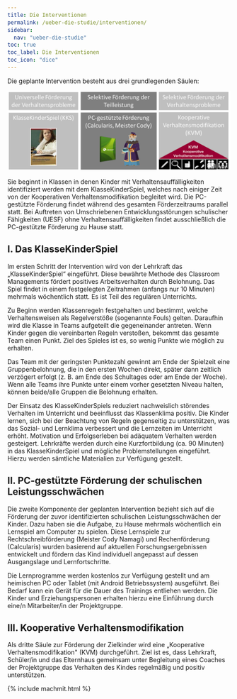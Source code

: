 ```yaml
---
title: Die Interventionen
permalink: /ueber-die-studie/interventionen/
sidebar:
  nav: "ueber-die-studie"
toc: true
toc_label: Die Interventionen
toc_icon: "dice"
---
```


Die geplante Intervention besteht aus drei grundlegenden Säulen:

![Interventionsbausteine](/assets/images/logos/Interventionsbausteine.png)

Sie beginnt in Klassen in denen Kinder mit Verhaltensauffälligkeiten identifiziert werden mit dem KlasseKinderSpiel, welches nach einiger Zeit von der Kooperativen Verhaltensmodifikation begleitet wird. Die PC-gestützte Förderung findet während des gesamten Förderzeitraums parallel statt. Bei Auftreten von Umschriebenen Entwicklungsstörungen schulischer Fähigkeiten (UESF) ohne Verhaltensauffälligkeiten findet ausschließlich die PC-gestützte Förderung zu Hause statt.

## I. Das KlasseKinderSpiel

Im ersten Schritt der Intervention wird von der Lehrkraft das „KlasseKinderSpiel“ eingeführt. Diese bewährte Methode des Classroom Managements fördert positives Arbeitsverhalten durch Belohnung. Das Spiel findet in einem festgelegten Zeitrahmen (anfangs nur 10 Minuten) mehrmals wöchentlich statt. Es ist Teil des regulären Unterrichts.

Zu Beginn werden Klassenregeln festgehalten und bestimmt, welche Verhaltensweisen als Regelverstöße (sogenannte Fouls) gelten. Daraufhin wird die Klasse in Teams aufgeteilt die gegeneinander antreten. Wenn Kinder gegen die vereinbarten Regeln verstoßen, bekommt das gesamte Team einen Punkt. Ziel des Spieles ist es, so wenig Punkte wie möglich zu erhalten. 

Das Team mit der geringsten Punktezahl gewinnt am Ende der Spielzeit eine Gruppenbelohnung, die in den ersten Wochen direkt, später dann zeitlich verzögert erfolgt (z. B. am Ende des Schultages oder am Ende der Woche). Wenn alle Teams ihre Punkte unter einem vorher gesetzten Niveau halten, können beide/alle Gruppen die Belohnung erhalten. 

Der Einsatz des KlasseKinderSpiels reduziert nachweislich störendes Verhalten im Unterricht und beeinflusst das Klassenklima positiv. Die Kinder lernen, sich bei der Beachtung von Regeln gegenseitig zu unterstützen, was das Sozial- und Lernklima verbessert und die Lernzeiten im Unterricht erhöht. Motivation und Erfolgserleben bei adäquatem Verhalten werden gesteigert. 
Lehrkräfte werden durch eine Kurzfortbildung (ca. 90 Minuten) in das KlasseKinderSpiel und mögliche Problemstellungen eingeführt. Hierzu werden sämtliche Materialien zur Verfügung gestellt.

## II. PC-gestützte Förderung der schulischen Leistungsschwächen

Die zweite Komponente der geplanten Intervention bezieht sich auf die Förderung der zuvor identifizierten schulischen Leistungsschwächen der Kinder. Dazu haben sie die Aufgabe, zu Hause mehrmals wöchentlich ein Lernspiel am Computer zu spielen. Diese Lernspiele zur Rechtschreibförderung (Meister Cody Namagi) und Rechenförderung (Calcularis) wurden basierend auf aktuellen Forschungsergebnissen entwickelt und fördern das Kind individuell angepasst auf dessen Ausgangslage und Lernfortschritte. 

Die Lernprogramme werden kostenlos zur Verfügung gestellt und am heimischen PC oder Tablet (mit Android Betriebssystem) ausgeführt. Bei Bedarf kann ein Gerät für die Dauer des Trainings entliehen werden. Die Kinder und Erziehungspersonen erhalten hierzu eine Einführung durch eine/n Mitarbeiter/in der Projektgruppe. 

## III. Kooperative Verhaltensmodifikation

Als dritte Säule zur Förderung der Zielkinder wird eine „Kooperative Verhaltensmodifikation" (KVM) durchgeführt. Ziel ist es, dass Lehrkraft, Schüler/in und das Elternhaus gemeinsam unter Begleitung eines Coaches der Projektgruppe das Verhalten des Kindes regelmäßig und positiv unterstützen.

{% include machmit.html %}
